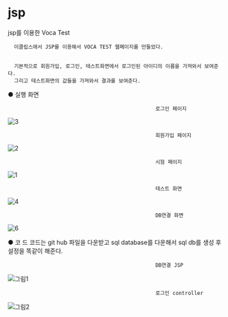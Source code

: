 

# jsp
jsp를 이용한 Voca Test

      이클립스에서 JSP를 이용해서 VOCA TEST 웹페이지를 만들었다.


      기본적으로 회원가입, 로그인, 테스트화면에서 로그인된 아이디의 이름을 가져와서 보여준다.
      그리고 테스트화면의 값들을 가져와서 결과를 보여준다.


● 실행 화면

                                                    로그인 페이지
![3](https://user-images.githubusercontent.com/85939078/122636622-3057fd00-d125-11eb-81d0-10d3d92188d1.png)

                                                    회원가입 페이지
![2](https://user-images.githubusercontent.com/85939078/122636621-2fbf6680-d125-11eb-937e-84844ca0d608.png)

                                                    시험 페이지
![1](https://user-images.githubusercontent.com/85939078/122636620-2f26d000-d125-11eb-804e-307f3f4d5b0c.png)

                                                    테스트 화면
![4](https://user-images.githubusercontent.com/85939078/122636623-3057fd00-d125-11eb-9784-336a8765ca75.png)
                                                    
                                                    DB연결 화면
![6](https://user-images.githubusercontent.com/85939078/122636624-30f09380-d125-11eb-8f06-57423ad1907c.png)



● 코 드
코드는 git hub 파일을 다운받고 sql database를 다운해서 sql db를 생성 후 설정을 똑같이 해준다.

                                                    DB연결 JSP
![그림1](https://user-images.githubusercontent.com/85939078/122636643-4665bd80-d125-11eb-9fb4-256205629602.png)

                                                    로그인 controller
![그림2](https://user-images.githubusercontent.com/85939078/122636645-4796ea80-d125-11eb-84bf-0c8383428ff1.png)
